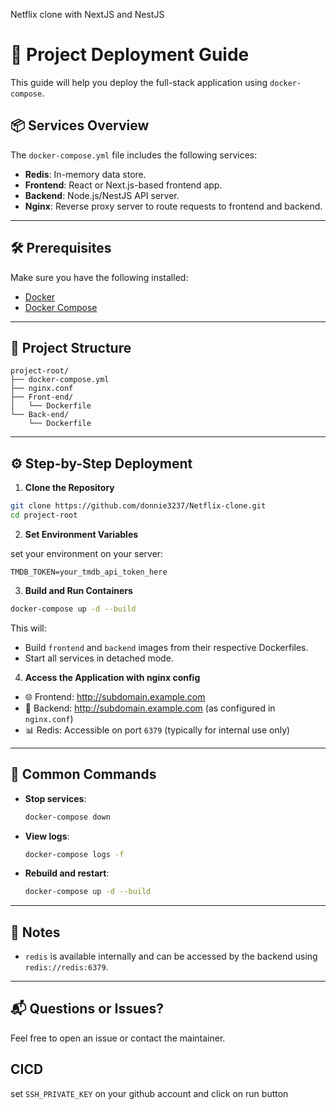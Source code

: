 
Netflix clone with NextJS and NestJS
# 🚀 Project Deployment Guide

This guide will help you deploy the full-stack application using `docker-compose`.

## 📦 Services Overview

The `docker-compose.yml` file includes the following services:

- **Redis**: In-memory data store.
- **Frontend**: React or Next.js-based frontend app.
- **Backend**: Node.js/NestJS API server.
- **Nginx**: Reverse proxy server to route requests to frontend and backend.

---

## 🛠️ Prerequisites

Make sure you have the following installed:

- [Docker](https://www.docker.com/products/docker-desktop)
- [Docker Compose](https://docs.docker.com/compose/install/)

---

## 📁 Project Structure

```
project-root/
├── docker-compose.yml
├── nginx.conf
├── Front-end/
│   └── Dockerfile
└── Back-end/
    └── Dockerfile
```

---

## ⚙️ Step-by-Step Deployment

1. **Clone the Repository**

```bash
git clone https://github.com/donnie3237/Netflix-clone.git
cd project-root
```

2. **Set Environment Variables**

set your environment on your server:

```
TMDB_TOKEN=your_tmdb_api_token_here
```

3. **Build and Run Containers**

```bash
docker-compose up -d --build
```

This will:

- Build `frontend` and `backend` images from their respective Dockerfiles.
- Start all services in detached mode.

4. **Access the Application with nginx config**

- 🌐 Frontend: http://subdomain.example.com
- 🧠 Backend: http://subdomain.example.com (as configured in `nginx.conf`)
- 📊 Redis: Accessible on port `6379` (typically for internal use only)

---

## 🔄 Common Commands

- **Stop services**:  
  ```bash
  docker-compose down
  ```

- **View logs**:  
  ```bash
  docker-compose logs -f
  ```

- **Rebuild and restart**:  
  ```bash
  docker-compose up -d --build
  ```

---

## 📝 Notes

- `redis` is available internally and can be accessed by the backend using `redis://redis:6379`.

---

## 📬 Questions or Issues?

Feel free to open an issue or contact the maintainer.

## CICD

set `SSH_PRIVATE_KEY` on your github account and click on run button

